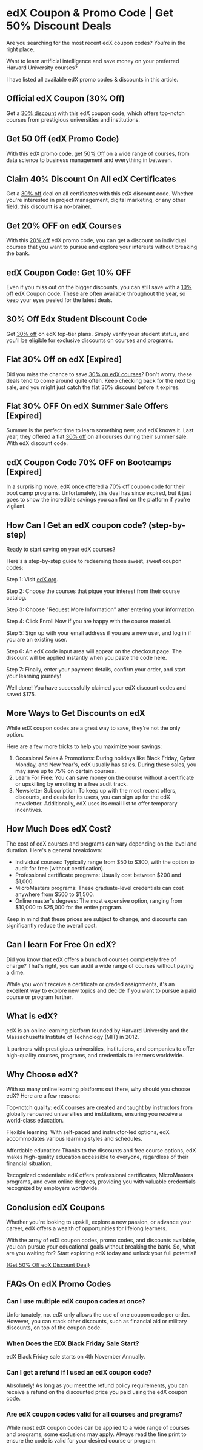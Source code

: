 # edX Coupon & Promo Code | Get 50% Discount Deals

Are you searching for the most recent edX coupon codes? You're in the right place.

Want to learn artificial intelligence and save money on your preferred Harvard University courses?

I have listed all available edX promo codes & discounts in this article.

## Official edX Coupon (30% Off)

Get a [30% discount](https://bit.ly/4eVs6WQ) with this edX coupon code, which offers top-notch courses from prestigious universities and institutions.

## Get 50 Off (edX Promo Code)

With this edX promo code, get [50% Off](https://bit.ly/4eVs6WQ) on a wide range of courses, from data science to business management and everything in between.

## Claim 40% Discount On All edX Certificates

Get a [30% off](https://bit.ly/4eVs6WQ) deal on all certificates with this edX discount code. Whether you're interested in project management, digital marketing, or any other field, this discount is a no-brainer.

## Get 20% OFF on edX Courses

With this [20% off](https://bit.ly/4eVs6WQ) edX promo code, you can get a discount on individual courses that you want to pursue and explore your interests without breaking the bank.

## edX Coupon Code: Get 10% OFF

Even if you miss out on the bigger discounts, you can still save with a [10% off](https://bit.ly/4eVs6WQ) edX Coupon code. These are often available throughout the year, so keep your eyes peeled for the latest deals.

## 30% Off Edx Student Discount Code

Get [30% off](https://bit.ly/4eVs6WQ) on edX top-tier plans. Simply verify your student status, and you'll be eligible for exclusive discounts on courses and programs.

## Flat 30% Off on edX [Expired]

Did you miss the chance to save [30% on edX courses](https://bit.ly/4eVs6WQ)? Don't worry; these deals tend to come around quite often. Keep checking back for the next big sale, and you might just catch the flat 30% discount before it expires.

## Flat 30% OFF On edX Summer Sale Offers [Expired]

Summer is the perfect time to learn something new, and edX knows it. Last year, they offered a flat [30% off](https://bit.ly/4eVs6WQ%5C) on all courses during their summer sale. With edX discount code.

## edX Coupon Code 70% OFF on Bootcamps [Expired]

In a surprising move, edX once offered a 70% off coupon code for their boot camp programs. Unfortunately, this deal has since expired, but it just goes to show the incredible savings you can find on the platform if you're vigilant.

## How Can I Get an edX coupon code? (step-by-step)

Ready to start saving on your edX courses?

Here's a step-by-step guide to redeeming those sweet, sweet coupon codes:

Step 1: Visit [edX.org](https://bit.ly/4eVs6WQ).

Step 2: Choose the courses that pique your interest from their course catalog.

Step 3: Choose "Request More Information" after entering your information.

Step 4: Click Enroll Now if you are happy with the course material.

Step 5: Sign up with your email address if you are a new user, and log in if you are an existing user.

Step 6: An edX code input area will appear on the checkout page. The discount will be applied instantly when you paste the code here.

Step 7: Finally, enter your payment details, confirm your order, and start your learning journey!

Well done! You have successfully claimed your edX discount codes and saved $175.

## More Ways to Get Discounts on edX

While edX coupon codes are a great way to save, they're not the only option.

Here are a few more tricks to help you maximize your savings:

1. Occasional Sales & Promotions: During holidays like Black Friday, Cyber Monday, and New Year's, edX usually has sales. During these sales, you may save up to 75% on certain courses.
2. Learn For Free: You can save money on the course without a certificate or upskilling by enrolling in a free audit track.
3. Newsletter Subscription: To keep up with the most recent offers, discounts, and deals for its users, you can sign up for the edX newsletter. Additionally, edX uses its email list to offer temporary incentives.

## How Much Does edX Cost?

The cost of edX courses and programs can vary depending on the level and duration. Here's a general breakdown:

* Individual courses: Typically range from $50 to $300, with the option to audit for free (without certification).
* Professional certificate programs: Usually cost between $200 and $1,000.
* MicroMasters programs: These graduate-level credentials can cost anywhere from $500 to $1,500.
* Online master's degrees: The most expensive option, ranging from $10,000 to $25,000 for the entire program.

Keep in mind that these prices are subject to change, and discounts can significantly reduce the overall cost.

## Can I learn For Free On edX?

Did you know that edX offers a bunch of courses completely free of charge? That's right, you can audit a wide range of courses without paying a dime.

While you won't receive a certificate or graded assignments, it's an excellent way to explore new topics and decide if you want to pursue a paid course or program further.

## What is edX?

edX is an online learning platform founded by Harvard University and the Massachusetts Institute of Technology (MIT) in 2012.

It partners with prestigious universities, institutions, and companies to offer high-quality courses, programs, and credentials to learners worldwide.

## Why Choose edX?

With so many online learning platforms out there, why should you choose edX? Here are a few reasons:

Top-notch quality: edX courses are created and taught by instructors from globally renowned universities and institutions, ensuring you receive a world-class education.

Flexible learning: With self-paced and instructor-led options, edX accommodates various learning styles and schedules.

Affordable education: Thanks to the discounts and free course options, edX makes high-quality education accessible to everyone, regardless of their financial situation.

Recognized credentials: edX offers professional certificates, MicroMasters programs, and even online degrees, providing you with valuable credentials recognized by employers worldwide.

## Conclusion edX Coupons

Whether you're looking to upskill, explore a new passion, or advance your career, edX offers a wealth of opportunities for lifelong learners.

With the array of edX coupon codes, promo codes, and discounts available, you can pursue your educational goals without breaking the bank. So, what are you waiting for? Start exploring edX today and unlock your full potential!

[{Get 50% Off edX Discount Deal}](https://bit.ly/4eVs6WQ)

## FAQs On edX Promo Codes

### Can I use multiple edX coupon codes at once?

Unfortunately, no. edX only allows the use of one coupon code per order. However, you can stack other discounts, such as financial aid or military discounts, on top of the coupon code.

### When Does the EDX Black Friday Sale Start?

edX Black Friday sale starts on 4th November Annually.

### Can I get a refund if I used an edX coupon code?

Absolutely! As long as you meet the refund policy requirements, you can receive a refund on the discounted price you paid using the edX coupon code.

### Are edX coupon codes valid for all courses and programs?

While most edX coupon codes can be applied to a wide range of courses and programs, some exclusions may apply. Always read the fine print to ensure the code is valid for your desired course or program.
